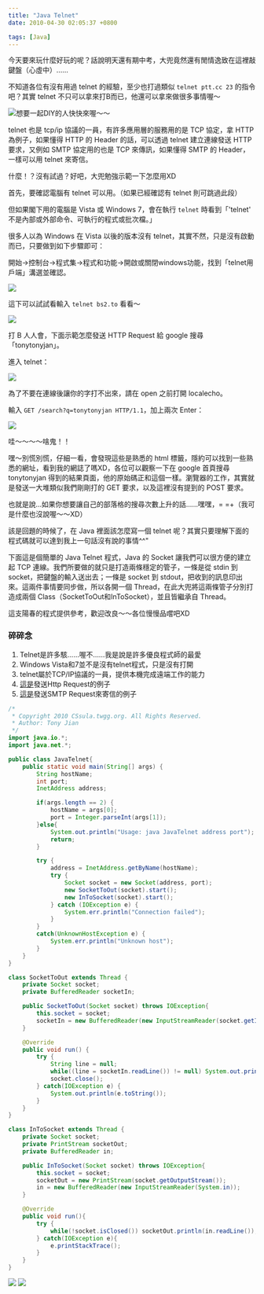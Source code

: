 ```yaml
---
title: "Java Telnet"
date: 2010-04-30 02:05:37 +0800

tags: [Java]
---
```


今天要來玩什麼好玩的呢？話說明天還有期中考，大兜竟然還有閒情逸致在這裡敲鍵盤（心虛中）……

不知道各位有沒有用過 telnet 的經驗，至少也打過類似 `telnet ptt.cc 23` 的指令吧？其實 telnet 不只可以拿來打B而已，他還可以拿來做很多事情喔～

<a href="http://cssula.twgg.org/wp-content/uploads/2010/04/duke-waving.gif">![](/images/cssula-blog/duke-waving.gif)</a>想要一起DIY的人快快來喔～～

<!-- more -->

telnet 也是 tcp/ip 協議的一員，有許多應用層的服務用的是 TCP 協定，拿 HTTP 為例子，如果懂得 HTTP 的 Header 的話，可以透過 telnet 建立連線發送 HTTP 要求，又例如 SMTP 協定用的也是 TCP 來傳訊，如果懂得 SMTP 的 Header，一樣可以用 telnet 來寄信。

什麼！？沒有試過？好吧，大兜勉強示範一下怎麼用XD

首先，要確認電腦有 telnet 可以用。（如果已經確認有 telnet 則可跳過此段）

但如果閣下用的電腦是 Vista 或 Windows 7，會在執行 `telnet` 時看到「'telnet' 不是內部或外部命令、可執行的程式或批次檔。」

很多人以為 Windows 在 Vista 以後的版本沒有 telnet，其實不然，只是沒有啟動而已，只要做到如下步驟即可：

開始-&gt;控制台-&gt;程式集-&gt;程式和功能-&gt;開啟或關閉windows功能，找到「telnet用戶端」溝選並確認。

![](/images/cssula-blog/Screenshot-21.png)

這下可以試試看輸入 `telnet bs2.to` 看看～

![](/images/cssula-blog/Screenshot-22.png)

打 B 人人會，下面示範怎麼發送 HTTP Request 給 google 搜尋 「tonytonyjan」。

進入 telnet：

![](/images/cssula-blog/Screenshot-23.png)

為了不要在連線後讓你的字打不出來，請在 open 之前打開 localecho。

輸入 `GET /search?q=tonytonyjan HTTP/1.1`，加上兩次 Enter：

![](/images/cssula-blog/Screenshot-24.png)

哇～～～～啥鬼！！

嘿～別慌別慌，仔細一看，會發現這些是熟悉的 html 標籤，隱約可以找到一些熟悉的網址，看到我的網誌了嗎XD，各位可以觀察一下在 google 首頁搜尋 tonytonyjan 得到的結果頁面，他的原始碼正和這個一樣。瀏覽器的工作，其實就是發送一大堆類似我們剛剛打的 GET 要求，以及這裡沒有提到的 POST 要求。

也就是說…如果你想要讓自己的部落格的搜尋次數上升的話……嘿嘿，= =+（我可是什麼也沒說喔～～XD）

該是回題的時候了，在 Java 裡面該怎麼寫一個 telnet 呢？其實只要理解下面的程式碼就可以達到我上一句話沒有說的事情^^"

下面這是個簡單的 Java Telnet 程式，Java 的 Socket 讓我們可以很方便的建立起 TCP 連線。我們所要做的就只是打造兩條穩定的管子，一條是從 stdin 到 socket，把鍵盤的輸入送出去；一條是 socket 到 stdout，把收到的訊息印出來。這兩件事情要同步做，所以各開一個 Thread，在此大兜將這兩條管子分別打造成兩個 Class（SocketToOut和InToSocket），並且皆繼承自 Thread。

這支陽春的程式提供參考，歡迎改良～～各位慢慢品嚐吧XD

### 碎碎念

<ol>
	<li>Telnet是許多駭……喔不……我是說是許多優良程式師的最愛</li>
	<li>Windows Vista和7並不是沒有telnet程式，只是沒有打開</li>
	<li>telnet屬於TCP/IP協議的一員，提供本機完成遠端工作的能力</li>
	<li><a href="http://zh.wikipedia.org/zh-tw/Http#.E4.BE.8B.E5.AD.90" target="_blank">這是</a>發送Http Request的例子</li>
	<li><a href="http://www.backup.idv.tw/viewtopic.php?=&amp;p=645" target="_blank">這是</a>發送SMTP Request來寄信的例子</li>
</ol>

``` java
/*
 * Copyright 2010 CSsula.twgg.org. All Rights Reserved.
 * Author: Tony Jian
 */
import java.io.*;
import java.net.*;

public class JavaTelnet{
	public static void main(String[] args) {
        String hostName;
        int port;
        InetAddress address;

        if(args.length == 2) {
            hostName = args[0];
            port = Integer.parseInt(args[1]);
        }else{
			System.out.println("Usage: java JavaTelnet address port");
			return;
		}

        try {
            address = InetAddress.getByName(hostName);
            try {
                Socket socket = new Socket(address, port);
                new SocketToOut(socket).start();
                new InToSocket(socket).start();
            } catch (IOException e) {
				System.err.println("Connection failed");
            }
        }
        catch(UnknownHostException e) {
			System.err.println("Unknown host");
        }
    }
}

class SocketToOut extends Thread {
    private Socket socket;
	private BufferedReader socketIn;

    public SocketToOut(Socket socket) throws IOException{
        this.socket = socket;
		socketIn = new BufferedReader(new InputStreamReader(socket.getInputStream()));
    }

	@Override
    public void run() {
        try {
            String line = null;
            while((line = socketIn.readLine()) != null) System.out.println(line);
            socket.close();
        } catch(IOException e) {
            System.out.println(e.toString());
        }
    }
}

class InToSocket extends Thread {
    private Socket socket;
	private PrintStream socketOut;
	private BufferedReader in;

    public InToSocket(Socket socket) throws IOException{
        this.socket = socket;
		socketOut = new PrintStream(socket.getOutputStream());
		in = new BufferedReader(new InputStreamReader(System.in));
    }

	@Override
    public void run(){
        try {
            while(!socket.isClosed()) socketOut.println(in.readLine());
        } catch(IOException e){
            e.printStackTrace();
        }
    }
}
```

![](/images/cssula-blog/Screenshot-19.png)
![](/images/cssula-blog/Screenshot-20.png)